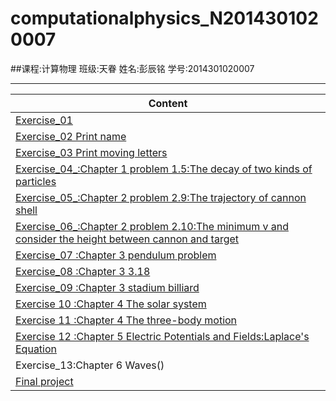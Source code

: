 # computationalphysics_N2014301020007
##课程:计算物理     班级:天眷      姓名:彭辰铭      学号:2014301020007
***
|   Content                                                                         |
|-----------------------------------------------------------------------------------|
|[Exercise_01](https://github.com/Damonphysics/computationalphysics_N2014301020007/blob/master/EXERCISE_01.md)     |
|[Exercise_02 Print name](https://github.com/Damonphysics/computationalphysics_N2014301020007/blob/master/EXERCISE_02.md)      |
|[Exercise_03 Print moving letters](https://github.com/Damonphysics/computationalphysics_N2014301020007/blob/master/EXERCISE_03.md)   |
|[Exercise_04_:Chapter 1 problem 1.5:The decay of two kinds of particles](https://github.com/Damonphysics/computationalphysics_N2014301020007/blob/master/EXERCISE_04.md)|
|[Exercise_05_:Chapter 2 problem 2.9:The trajectory of cannon shell](https://github.com/Damonphysics/computationalphysics_N2014301020007/blob/master/EXERCISE_05.md)     |
|[Exercise_06_:Chapter 2 problem 2.10:The minimum v and consider the height between cannon and target](https://github.com/Damonphysics/computationalphysics_N2014301020007/blob/master/EXERCISE_06.md)      |
|[Exercise_07 :Chapter 3 pendulum problem](https://github.com/Damonphysics/computationalphysics_N2014301020007/blob/master/EXERCISE_07.md)      |
|[Exercise_08 :Chapter 3 3.18](https://github.com/Damonphysics/computationalphysics_N2014301020007/blob/master/EXERCISE_08.md)      |
|[Exercise_09 :Chapter 3 stadium billiard](http://www.jianshu.com/p/2d1a5ee9536e)     |
|[Exercise 10 :Chapter 4 The solar system](http://www.jianshu.com/p/e017d5132161)              |
|[Exercise 11 :Chapter 4 The three-body motion](http://www.jianshu.com/p/ce4e98d9ce40)|
|[Exercise 12 :Chapter 5 Electric Potentials and Fields:Laplace's Equation](https://github.com/Damonphysics/computationalphysics_N2014301020007/blob/master/EXERCISE_12.md)|
|Exercise_13:Chapter 6 Waves()|
|[Final project](https://github.com/Damonphysics/computationalphysics_N2014301020007/blob/master/Final%20Project.md)|

